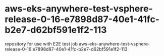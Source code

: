 # aws-eks-anywhere-test-vsphere-release-0-16-e7898d87-40e1-41fc-b2e7-d62bf591e1f2-113
repository for use with E2E test job aws-eks-anywhere-test-vsphere-release-0-16:e7898d87-40e1-41fc-b2e7-d62bf591e1f2-113
